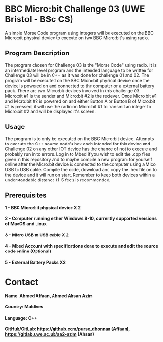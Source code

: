 # BBC Micro:bit Challenge 03 (UWE Bristol - BSc CS)
A simple Morse Code program using integers will be executed on the BBC Micro:bit physical device to execute on two BBC Micro:bit's using radio.

## Program Description
The program chosen for Challenge 03 is the "Morse Code" using radio. It is an intermediate level program and the intended language to be written for Challenge 03 will be in C++ as it was done for challenge 01 and 02. The program will be executed on the BBC Micro:bit physical device once the device is powered on and connected to the computer or a external battery pack. There are two Micro:bit devices involved in this challenge 03. Micro:bit #1 is the sender and Micro:bit #2 is the reciever. Once Micro:bit #1 and Micro:bit #2 is powered on and either Button A or Button B of Micro:bit #1 is pressed, it will use the radio on Micro:bit #1 to transmit an integer to Micro:bit #2 and will be displayed it's screen. 


## Usage
The program is to only be executed on the BBC Micro:bit device. Attempts to execute the C++ source code's hex code intended for this device and Challenge 02 on any other IOT device has the chance of not to execute and probably run in to errors. Log in to Mbed if you wish to edit the .cpp files given in this repository and to maybe compile a new program for yourself online after the Micro:bit device is connected to the computer using a Mico USB to USB cable. Compile the code, download and copy the .hex file on to the device and it will run on start. Remember to keep both devices within a understandable distance (1-5 feet) is recommended.

## Prerequisites
#### 1 - BBC Micro:bit physical device X 2
#### 2 - Computer running either Windows 8-10, currently supported versions of MacOS and Linux
#### 3 - Micro USB to USB cable X 2
#### 4 - Mbed Account with specifications done to execute and edit the source code online (Optional)
#### 5 - External Battery Packs X2

# Contact
#### Name: Ahmed Affaan, Ahmed Ahsan Azim
#### Country: Maldives
#### Language: C++
#### GitHub/GitLab: https://github.com/purse_dhonnan (Affaan), https://gitlab.uwe.ac.uk/aa2-azim (Ahsan)
